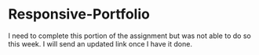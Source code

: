 # Responsive-Portfolio

I need to complete this portion of the assignment but was not able to do so this week. I will send an updated link once I have it done.
